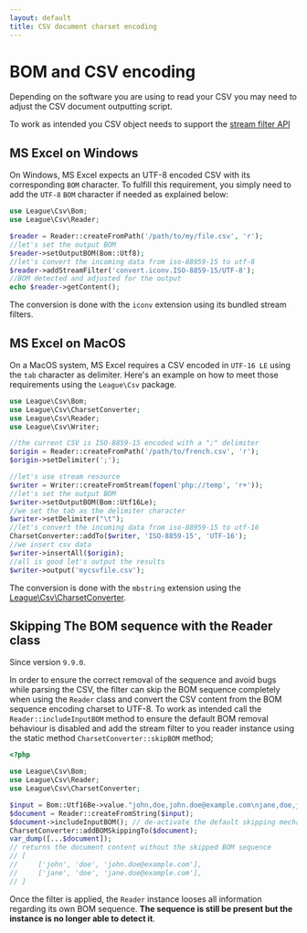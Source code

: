 ```yaml
---
layout: default
title: CSV document charset encoding
---
```


# BOM and CSV encoding

Depending on the software you are using to read your CSV you may need to adjust the CSV document outputting script.

<p class="message-warning">To work as intended you CSV object needs to support the <a href="/9.0/connections/filters/">stream filter API</a></p>

## MS Excel on Windows

On Windows, MS Excel expects an UTF-8 encoded CSV with its corresponding `BOM` character. To fulfill this requirement, you simply need to add the `UTF-8` `BOM` character if needed as explained below:

```php
use League\Csv\Bom;
use League\Csv\Reader;

$reader = Reader::createFromPath('/path/to/my/file.csv', 'r');
//let's set the output BOM
$reader->setOutputBOM(Bom::Utf8);
//let's convert the incoming data from iso-88959-15 to utf-8
$reader->addStreamFilter('convert.iconv.ISO-8859-15/UTF-8');
//BOM detected and adjusted for the output
echo $reader->getContent();
```

<p class="message-info">The conversion is done with the <code>iconv</code> extension using its bundled stream filters.</p>

## MS Excel on MacOS

On a MacOS system, MS Excel requires a CSV encoded in `UTF-16 LE` using the `tab` character as delimiter. Here's an example on how to meet those requirements using the `League\Csv` package.

```php
use League\Csv\Bom;
use League\Csv\CharsetConverter;
use League\Csv\Reader;
use League\Csv\Writer;

//the current CSV is ISO-8859-15 encoded with a ";" delimiter
$origin = Reader::createFromPath('/path/to/french.csv', 'r');
$origin->setDelimiter(';');

//let's use stream resource
$writer = Writer::createFromStream(fopen('php://temp', 'r+'));
//let's set the output BOM
$writer->setOutputBOM(Bom::Utf16Le);
//we set the tab as the delimiter character
$writer->setDelimiter("\t");
//let's convert the incoming data from iso-88959-15 to utf-16
CharsetConverter::addTo($writer, 'ISO-8859-15', 'UTF-16');
//we insert csv data
$writer->insertAll($origin);
//all is good let's output the results
$writer->output('mycsvfile.csv');
```

<p class="message-info">The conversion is done with the <code>mbstring</code> extension using the <a href="/9.0/converter/charset/">League\Csv\CharsetConverter</a>.</p>

## Skipping The BOM sequence with the Reader class

<p class="message-info">Since version <code>9.9.0</code>.</p>

In order to ensure the correct removal of the sequence and avoid bugs while parsing the CSV, the filter can skip the
BOM sequence completely when using the `Reader` class and convert the CSV content from the BOM sequence encoding charset
to UTF-8. To work as intended call the `Reader::includeInputBOM` method to ensure the default BOM removal behaviour is disabled
and add the stream filter to you reader instance using the static method `CharsetConverter::skipBOM` method;

```php
<?php

use League\Csv\Bom;
use League\Csv\Reader;
use League\Csv\CharsetConverter;

$input = Bom::Utf16Be->value."john,doe,john.doe@example.com\njane,doe,jane.doe@example.com\n";
$document = Reader::createFromString($input);
$document->includeInputBOM(); // de-activate the default skipping mechanism
CharsetConverter::addBOMSkippingTo($document);
var_dump([...$document]);
// returns the document content without the skipped BOM sequence 
// [
//     ['john', 'doe', 'john.doe@example.com'],
//     ['jane', 'doe', 'jane.doe@example.com'],
// ]
```

<p class="message-warning">Once the filter is applied, the <code>Reader</code> instance looses all information regarding its
own BOM sequence. <strong>The sequence is still be present but the instance is no longer able to detect it</strong>.</p>
